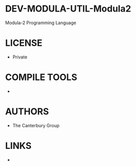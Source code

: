 # DEV-MODULA-UTIL-Modula2
Modula-2 Programming Language

LICENSE
===============
* Private

COMPILE TOOLS
===============
* 
 
AUTHORS
===============
* The Canterbury Group

LINKS
===============
* 
